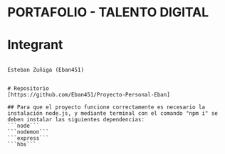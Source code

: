 # PORTAFOLIO - TALENTO DIGITAL


# Integrant
```

Esteban Zuñiga (Eban451)


# Repositorio
[https://github.com/Eban451/Proyecto-Personal-Eban]

## Para que el proyecto funcione correctamente es necesario la instalación node.js, y mediante terminal con el comando "npm i" se deben instalar las siguientes dependencias:
```node```
```nodemon```
```express```
```hbs```
